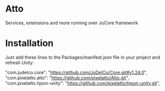 # Atto

Services, extensions and more running over JuCore framework

# Installation

Just add these lines to the Packages/manifest.json file in your project and refresh Unity:

"com.judelco.core": "https://github.com/JuDelCo/Core.git#v1.24.0",
"com.pixelatto.atto": "https://github.com/pixelatto/Atto.git",
"com.pixelatto.hjson-unity": "https://github.com/pixelatto/hjson-unity.git",

